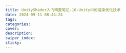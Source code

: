 ```yaml
---
title: UnityShader入门精要笔记-16-Unity中的渲染优化技术
date: 2024-09-11 08:44:24
tags:
categories:
cover:
description:
swiper_index:
sticky:
---
```

